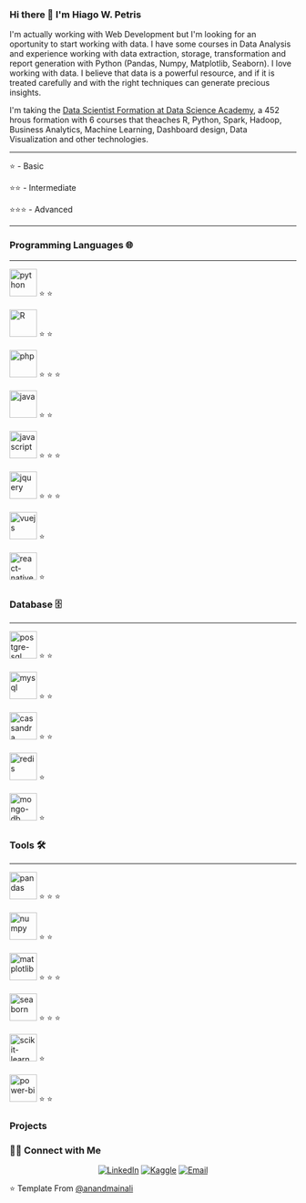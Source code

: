 ### Hi there 👋 I'm Hiago W. Petris

<!-- Source: https://github.com/kautukkundan/Awesome-Profile-README-templates/blob/master/code-styled/anandmainali.md -->
<!-- How create awesome templates: https://github.com/matiassingers/awesome-readme -->
<!--
**HiagoW/HiagoW** is a ✨ _special_ ✨ repository because its `README.md` (this file) appears on your GitHub profile.

Here are some ideas to get you started:

- 🔭 I’m currently working on ...
- 🌱 I’m currently learning ...
- 👯 I’m looking to collaborate on ...
- 🤔 I’m looking for help with ...
- 💬 Ask me about ...
- 📫 How to reach me: ...
- 😄 Pronouns: ...
- ⚡ Fun fact: ...
-->

<div>
<p>
  I'm actually working with Web Development but I'm looking for an oportunity to start working with data. I have some courses in Data Analysis and experience working with data extraction, storage, transformation and report generation with Python (Pandas, Numpy, Matplotlib, Seaborn). I love working with data. I believe that data is a powerful resource, and if it is treated carefully and with the right techniques can generate precious insights.
  
  I'm taking the <a href="https://www.datascienceacademy.com.br/bundle/formacao-cientista-de-dados" target="_blank">Data Scientist Formation at Data Science Academy</a>, a 452 hrous formation with 6 courses that theaches R, Python, Spark, Hadoop, Business Analytics, Machine Learning, Dashboard design, Data Visualization and other technologies.
</p>
</div>

<hr>

⭐️ - Basic

⭐️⭐️ - Intermediate

⭐️⭐️⭐️ - Advanced

<hr>

### Programming Languages 🌐
<hr>

[<img src="https://cdn4.iconfinder.com/data/icons/logos-and-brands/512/267_Python_logo-256.png" alt="python" title="Python" width="48">](#) ⭐️ ⭐️

[<img src="https://cdn4.iconfinder.com/data/icons/logos-and-brands/512/285_R_Project_logo-128.png" alt="R" title="R" width="48">](#) ⭐️ ⭐️

[<img src="https://cdn3.iconfinder.com/data/icons/popular-services-brands/512/php-256.png" alt="php"  title="PHP" width="48">](#) ⭐️ ⭐️ ⭐️

[<img src="https://cdn2.iconfinder.com/data/icons/designer-skills/128/code-programming-java-software-develop-command-language-256.png" alt="java" title="Java" width="48">](#) ⭐️ ⭐️

[<img src="https://cdn2.iconfinder.com/data/icons/designer-skills/128/code-programming-javascript-software-develop-command-language-256.png" alt="javascript" title="Javascript"  width="48">](#) ⭐️ ⭐️ ⭐️

[<img src="https://cdn2.iconfinder.com/data/icons/designer-skills/128/code-programming-javascript-jquery-develop-framework-language-256.png" alt="jquery" title="JQuery" width="48">](#) ⭐️ ⭐️ ⭐️

[<img src="https://cdn4.iconfinder.com/data/icons/logos-and-brands/512/367_Vuejs_logo-256.png" alt="vuejs" title='VueJS' width="48">](#) ⭐️

[<img src="https://cdn0.iconfinder.com/data/icons/logos-brands-in-colors/128/react_color-256.png" alt="react-native" title="React Native" width="48">](#) ⭐️

### Database 🗄
<hr>

[<img src="https://img2.gratispng.com/20180806/zfw/kisspng-postgresql-clip-art-database-logo-web-design-strategy-relik-5b67d8468fcf82.2394477615335322305891.jpg" alt="postgre-sql" title="Postgre SQL" width="48">](#) ⭐️ ⭐️

[<img src="https://download.logo.wine/logo/MySQL/MySQL-Logo.wine.png" alt="mysql" title="MySQL" width="48">](#) ⭐️ ⭐️

[<img src="https://cdn.iconscout.com/icon/free/png-512/cassandra-282570.png" alt="cassandra" title="Cassandra" width="48">](#) ⭐️ ⭐️

[<img src="https://cdn.iconscout.com/icon/free/png-512/redis-3-1175053.png" alt="redis" title="Redis" width="48">](#) ⭐️

[<img src="https://encrypted-tbn0.gstatic.com/images?q=tbn:ANd9GcTsAx_le06qg4JwdJjYrT9J0Q-y_crqFVaWWw&usqp=CAU" alt="mongo-db" title="Mongo DB" width="48">](#) ⭐️ 
 
### Tools 🛠️
<hr>

[<img src="https://geo-python.github.io/site/2019/_images/pandas_logo.png" alt="pandas" title="Pandas" width="48">](#) ⭐️ ⭐️ ⭐️

[<img src="https://upload.wikimedia.org/wikipedia/commons/thumb/3/31/NumPy_logo_2020.svg/1280px-NumPy_logo_2020.svg.png" alt="numpy" title="NumPy" width="48">](#) ⭐️ ⭐️

[<img src="https://image.pngaaa.com/242/4152242-middle.png" alt="matplotlib" title="MatplotLib" width="48">](#) ⭐️ ⭐️ ⭐️

[<img src="https://seaborn.pydata.org/_static/logo-wide-lightbg.svg" alt="seaborn" title="Seaborn" width="48">](#) ⭐️ ⭐️ ⭐️

[<img src="https://upload.wikimedia.org/wikipedia/commons/thumb/0/05/Scikit_learn_logo_small.svg/1200px-Scikit_learn_logo_small.svg.png" alt="scikit-learn" title="Scikit Learn" width="48">](#) ⭐️

[<img src="https://img.icons8.com/color/452/power-bi.png" alt="power-bi" title="Power BI" width="48">](#) ⭐️ ⭐️

### Projects

<!-- [![ReadMe Card](https://github-readme-stats.vercel.app/api/pin/?username=anandmainali&repo=PackageTemplate&show_owner=true)](https://github.com/anandmainali/PackageTemplate) -->

<h3> 🤝🏻 Connect with Me </h3>

<p align="center">
<a href="https://www.linkedin.com/in/hiago.petris/" target="_blank"><img alt="LinkedIn" src="https://img.shields.io/badge/LinkedIn-@hiago.petris-blue?style=flat&logo=linkedin"></a>
 <a href="https://www.kaggle.com/hiagow/"><img alt="Kaggle" src="https://img.shields.io/badge/Kaggle-@hiagow-blue?style=flat&logo=kaggle"></a>
<a href="mailto:hiago.petris@gmail.com"><img alt="Email" src="https://img.shields.io/badge/Email-hiago.petris@gmail.com-blue?style=flat&logo=gmail"></a>
</p>



⭐️ Template From [@anandmainali](https://github.com/anandmainali)
